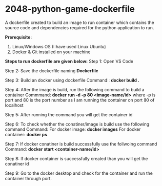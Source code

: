 # 2048-python-game-dockerfile
A dockerfile created to build an image to run container which contains the source code and dependencies required for the python application to run.

**Prerequisite:** 
1. Linux/Windows OS (I have used Linux Ubuntu)
2. Docker & Git installed on your machine

**Steps to run dockerfile are given below:**
Step 1: Open VS Code

Step 2: Save the dockerfile naming **Dockerfile**

Step 3: Build an docker using dockerfile 
        Command : **docker build .**     

Step 4: After the image is build, run the following command to build a container
        Commmand: **docker run -d -p 80 <image-name/id>**
        where -p is port and 80 is the port number as I am running the container on port 80 of localhost

Step 5: After running the command you will get the container id

Step 6: To check whether the conatiner/image is build use the following command
        Command: For docker image: **docker images**
                 For docker container: **docker ps**

Step 7: If docker conatiner is build successfully use the follwoing command                 
        Command: **docker start <container-name/id>**

Step 8: If docker container is successfully created than you will get the conatiner id

Step 9: Go to the docker desktop and check for the container and run the container through port.
